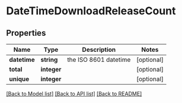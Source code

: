 # DateTimeDownloadReleaseCount

## Properties
Name | Type | Description | Notes
------------ | ------------- | ------------- | -------------
**datetime** | **string** | the ISO 8601 datetime | [optional] 
**total** | **integer** |  | [optional] 
**unique** | **integer** |  | [optional] 

[[Back to Model list]](../README.md#documentation-for-models) [[Back to API list]](../README.md#documentation-for-api-endpoints) [[Back to README]](../README.md)

